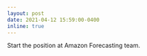 ```yaml
---
layout: post
date: 2021-04-12 15:59:00-0400
inline: true
---
```


Start the position at Amazon Forecasting team.

